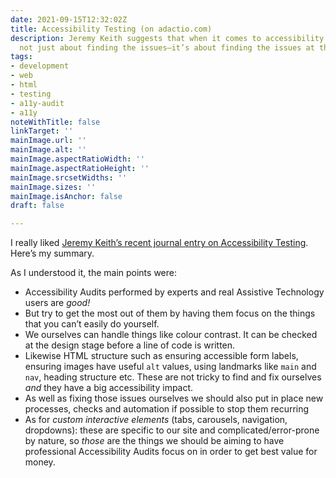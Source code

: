 ```yaml
---
date: 2021-09-15T12:32:02Z
title: Accessibility Testing (on adactio.com)
description: Jeremy Keith suggests that when it comes to accessibility testing it’s
  not just about finding the issues—it’s about finding the issues at the right time.
tags:
- development
- web
- html
- testing
- a11y-audit
- a11y
noteWithTitle: false
linkTarget: ''
mainImage.url: ''
mainImage.alt: ''
mainImage.aspectRatioWidth: ''
mainImage.aspectRatioHeight: ''
mainImage.srcsetWidths: ''
mainImage.sizes: ''
mainImage.isAnchor: false
draft: false

---
```

I really liked [Jeremy Keith’s recent journal entry on Accessibility Testing](https://adactio.com/journal/18458). Here’s my summary. 

As I understood it, the main points were:

* Accessibility Audits performed by experts and real Assistive Technology users are _good!_
* But try to get the most out of them by having them focus on the things that you can’t easily do yourself.
* We ourselves can handle things like colour contrast. It can be checked at the design stage before a line of code is written.
* Likewise HTML structure such as ensuring accessible form labels, ensuring images have useful `alt` values, using landmarks like `main` and `nav`, heading structure etc. These are not tricky to find and fix ourselves _and_ they have a big accessibility impact.
* As well as fixing those issues ourselves we should also put in place new processes, checks and automation if possible to stop them recurring
* As for _custom interactive elements_ (tabs, carousels, navigation, dropdowns): these are specific to our site and complicated/error-prone by nature, so _those_ are the things we should be aiming to have professional Accessibility Audits focus on in order to get best value for money.